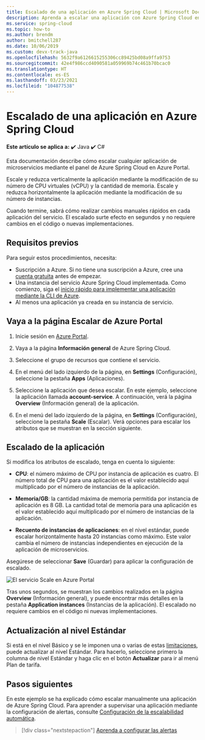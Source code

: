 ```yaml
---
title: Escalado de una aplicación en Azure Spring Cloud | Microsoft Docs
description: Aprenda a escalar una aplicación con Azure Spring Cloud en Azure Portal
ms.service: spring-cloud
ms.topic: how-to
ms.author: brendm
author: bmitchell287
ms.date: 10/06/2019
ms.custom: devx-track-java
ms.openlocfilehash: 5632f9a6126615255306cc89425bd08a9ffa9753
ms.sourcegitcommit: 42e4f986ccd4090581a059969b74c461b70bcac0
ms.translationtype: HT
ms.contentlocale: es-ES
ms.lasthandoff: 03/23/2021
ms.locfileid: "104877538"
---
```

# <a name="scale-an-application-in-azure-spring-cloud"></a>Escalado de una aplicación en Azure Spring Cloud

**Este artículo se aplica a:** ✔️ Java ✔️ C#

Esta documentación describe cómo escalar cualquier aplicación de microservicios mediante el panel de Azure Spring Cloud en Azure Portal.

Escale y reduzca verticalmente la aplicación mediante la modificación de su número de CPU virtuales (vCPU) y la cantidad de memoria. Escale y reduzca horizontalmente la aplicación mediante la modificación de su número de instancias.

Cuando termine, sabrá cómo realizar cambios manuales rápidos en cada aplicación del servicio. El escalado surte efecto en segundos y no requiere cambios en el código o nuevas implementaciones.

## <a name="prerequisites"></a>Requisitos previos

Para seguir estos procedimientos, necesita:

* Suscripción a Azure. Si no tiene una suscripción a Azure, cree una [cuenta gratuita](https://azure.microsoft.com/free/?WT.mc_id=A261C142F) antes de empezar. 
* Una instancia del servicio Azure Spring Cloud implementada.  Como comienzo, siga el [inicio rápido para implementar una aplicación mediante la CLI de Azure](spring-cloud-quickstart.md).
* Al menos una aplicación ya creada en su instancia de servicio.

## <a name="navigate-to-the-scale-page-in-the-azure-portal"></a>Vaya a la página Escalar de Azure Portal

1. Inicie sesión en [Azure Portal](https://portal.azure.com).

1. Vaya a la página **Información general** de Azure Spring Cloud.

1. Seleccione el grupo de recursos que contiene el servicio.

1. En el menú del lado izquierdo de la página, en **Settings** (Configuración), seleccione la pestaña **Apps** (Aplicaciones).

1. Seleccione la aplicación que desea escalar. En este ejemplo, seleccione la aplicación llamada **account-service**. A continuación, verá la página **Overview** (Información general) de la aplicación.

1. En el menú del lado izquierdo de la página, en **Settings** (Configuración), seleccione la pestaña **Scale** (Escalar). Verá opciones para escalar los atributos que se muestran en la sección siguiente.

## <a name="scale-your-application"></a>Escalado de la aplicación

Si modifica los atributos de escalado, tenga en cuenta lo siguiente:

* **CPU**: el número máximo de CPU por instancia de aplicación es cuatro. El número total de CPU para una aplicación es el valor establecido aquí multiplicado por el número de instancias de la aplicación.

* **Memoria/GB**: la cantidad máxima de memoria permitida por instancia de aplicación es 8 GB. La cantidad total de memoria para una aplicación es el valor establecido aquí multiplicado por el número de instancias de la aplicación.

* **Recuento de instancias de aplicaciones**: en el nivel estándar, puede escalar horizontalmente hasta 20 instancias como máximo. Este valor cambia el número de instancias independientes en ejecución de la aplicación de microservicios.

Asegúrese de seleccionar **Save** (Guardar) para aplicar la configuración de escalado.

![El servicio Scale en Azure Portal](media/spring-cloud-tutorial-scale-manual/scale-up-out.png)

Tras unos segundos, se muestran los cambios realizados en la página **Overview** (Información general), y puede encontrar más detalles en la pestaña **Application instances** (Instancias de la aplicación). El escalado no requiere cambios en el código ni nuevas implementaciones.

## <a name="upgrade-to-the-standard-tier"></a>Actualización al nivel Estándar
Si está en el nivel Básico y se le imponen una o varias de estas [limitaciones](spring-cloud-quotas.md), puede actualizar al nivel Estándar. Para hacerlo, seleccione primero la columna de nivel Estándar y haga clic en el botón **Actualizar** para ir al menú Plan de tarifa.

## <a name="next-steps"></a>Pasos siguientes

En este ejemplo se ha explicado cómo escalar manualmente una aplicación de Azure Spring Cloud. Para aprender a supervisar una aplicación mediante la configuración de alertas, consulte [Configuración de la escalabilidad automática](spring-cloud-tutorial-setup-autoscale.md).

> [!div class="nextstepaction"]
> [Aprenda a configurar las alertas](spring-cloud-tutorial-alerts-action-groups.md)

